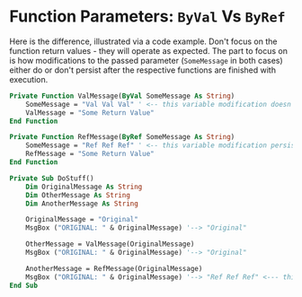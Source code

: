 # Function Parameters: `ByVal` Vs `ByRef`

Here is the difference, illustrated via a code example. Don't focus on the function return values - they will operate as expected. The part to focus on is how modifications to the passed parameter (`SomeMessage` in both cases) either do or don't persist after the respective functions are finished with execution.

```vb
Private Function ValMessage(ByVal SomeMessage As String)
    SomeMessage = "Val Val Val" ' <-- this variable modification doesn't persist after the function finishes execution
    ValMessage = "Some Return Value"
End Function

Private Function RefMessage(ByRef SomeMessage As String)
    SomeMessage = "Ref Ref Ref" ' <-- this variable modification persists even after the function finishes execution
    RefMessage = "Some Return Value"
End Function

Private Sub DoStuff()
    Dim OriginalMessage As String
    Dim OtherMessage As String
    Dim AnotherMessage As String

    OriginalMessage = "Original"
    MsgBox ("ORIGINAL: " & OriginalMessage) '--> "Original"

    OtherMessage = ValMessage(OriginalMessage)
    MsgBox ("ORIGINAL: " & OriginalMessage) '--> "Original"

    AnotherMessage = RefMessage(OriginalMessage)
    MsgBox ("ORIGINAL: " & OriginalMessage) '--> "Ref Ref Ref" <--- this is the difference when you pass a paramter by reference
End Sub
```
